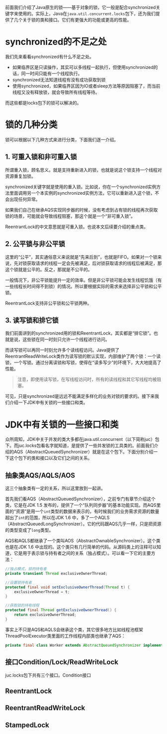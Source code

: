 前面我们介绍了Java原生的锁——基于对象的锁，它一般是配合synchronized关键字来使用的。实际上，Java在`java.util.concurrent.locks`包下，还为我们提供了几个关于锁的类和接口。它们有更强大的功能或更高的性能。

# synchronized的不足之处

我们先来看看synchronized有什么不足之处。

- 如果临界区是只读操作，其实可以多线程一起执行，但使用synchronized的话，同一时间只能有一个线程执行。
- synchronized无法知道线程有没有成功获取到锁
- 使用synchronized，如果临界区因为IO或者sleep方法等原因阻塞了，而当前线程又没有释放锁，就会导致所有线程等待。

而这些都是locks包下的锁可以解决的。

# 锁的几种分类

锁可以根据以下几种方式来进行分类，下面我们逐一介绍。

## 1. 可重入锁和非可重入锁

所谓重入锁，顾名思义。就是支持重新进入的锁，也就是说这个锁支持一个线程对资源重复加锁。

synchronized关键字就是使用的重入锁。比如说，你在一个synchronized实例方法里面调用另一个本实例的synchronized实例方法，它可以重新进入这个锁，不会出现任何异常。

如果我们自己在继承AQS实现同步器的时候，没有考虑到占有锁的线程再次获取锁的场景，可能就会导致线程阻塞，那这个就是一个“非可重入锁”。

ReentrantLock的中文意思就是可重入锁。也说本文后续要介绍的重点类。

## 2. 公平锁与非公平锁

这里的“公平”，其实通俗意义来说就是“先来后到”，也就是FIFO。如果对一个锁来说，先对锁获取请求的线程一定会先被满足，后对锁获取请求的线程后被满足，那这个锁就是公平的。反之，那就是不公平的。

一般情况下，非公平锁能提升一定的效率。但是非公平锁可能会发生线程饥饿（有一些线程长时间得不到锁）的情况。所以要根据实际的需求来选择非公平锁和公平锁。

ReentrantLock支持非公平锁和公平锁两种。

## 3. 读写锁和排它锁

我们前面讲到的synchronized用的锁和ReentrantLock，其实都是“排它锁”。也就是说，这些锁在同一时刻只允许一个线程进行访问。

而读写锁可以再同一时刻允许多个读线程访问。Java提供了ReentrantReadWriteLock类作为读写锁的默认实现，内部维护了两个锁：一个读锁，一个写锁。通过分离读锁和写锁，使得在“读多写少”的环境下，大大地提高了性能。

> 注意，即使用读写锁，在写线程访问时，所有的读线程和其它写线程均被阻塞。

可见，只是synchronized是远远不能满足多样化的业务对锁的要求的。接下来我们介绍一下JDK中有关锁的一些接口和类。

# JDK中有关锁的一些接口和类

众所周知，JDK中关于并发的类大多都在java.util.concurrent（以下简称juc）包下。而juc.locks包看名字就知道，是提供了一些并发锁的工具类的。前面我们介绍的AQS（AbstractQueuedSynchronizer）就是在这个包下。下面分别介绍一下这个包下的类和接口以及它们之间的关系。

## 抽象类AQS/AQLS/AOS

这三个抽象类有一定的关系，所以这里放到一起讲。

首先我们看AQS（AbstractQueuedSynchronizer），之前专门有章节介绍这个类，它是在JDK 1.5 发布的，提供了一个“队列同步器”的基本功能实现。而AQS里面的“资源”是用一个`int`类型的数据来表示的，有时候我们的业务需求资源的数量超出了`int`的范围，所以在JDK 1.6 中，多了一个AQLS（AbstractQueuedLongSynchronizer）。它的代码跟AQS几乎一样，只是把资源的类型变成了`long`类型。

AQS和AQLS都继承了一个类叫AOS（AbstractOwnableSynchronizer）。这个类也是在JDK 1.6 中出现的。这个类只有几行简单的代码。从源码类上的注释可以知道，它是用于表示锁与持有者之间的关系（独占模式）。可以看一下它的主要方法：

```java
//独占模式，锁的持有者  
private transient Thread exclusiveOwnerThread;  

//设置锁持有者  
protected final void setExclusiveOwnerThread(Thread t) {  
    exclusiveOwnerThread = t;  
}  

//获取锁的持有线程  
protected final Thread getExclusiveOwnerThread() {  
    return exclusiveOwnerThread;  
}  
```

事实上不只是AQS和AQLS会继承这个类，其它很多地方比如线程池框架ThreadPoolExecutor类里面的工作线程内部类也继承了AQS：

```java
private final class Worker extends AbstractQueuedSynchronizer implements Runnable
```

## 接口Condition/Lock/ReadWriteLock

juc.locks包下共有三个接口。Condition接口

## ReentrantLock

## ReentrantReadWriteLock

## StampedLock